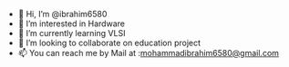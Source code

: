 - 👋 Hi, I’m @ibrahim6580
- 👀 I’m interested in Hardware
- 🌱 I’m currently learning VLSI
- 💞️ I’m looking to collaborate on education project
- 📫 You can reach me by Mail at :mohammadibrahim6580@gmail.com

<!---
ibrahim6580/ibrahim6580 is a ✨ special ✨ repository because its `README.md` (this file) appears on your GitHub profile.
You can click the Preview link to take a look at your changes.
--->
